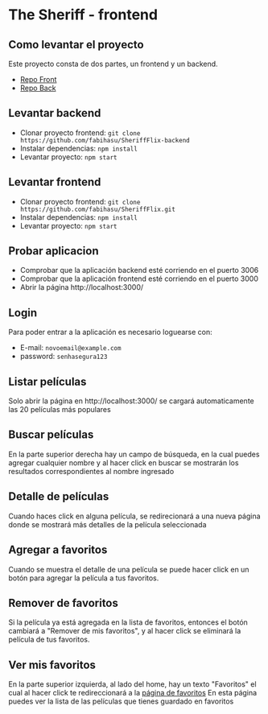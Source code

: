 # The Sheriff - frontend

## Como levantar el proyecto

Este proyecto consta de dos partes, un frontend y un backend.

- [Repo Front](https://github.com/fabihasu/SheriffFlix)
- [Repo Back](https://github.com/fabihasu/SheriffFlix-backend)

## Levantar backend

- Clonar proyecto frontend:
  `git clone https://github.com/fabihasu/SheriffFlix-backend`
- Instalar dependencias:
  `npm install`
- Levantar proyecto: `npm start`

## Levantar frontend

- Clonar proyecto frontend:
  `git clone https://github.com/fabihasu/SheriffFlix.git`
- Instalar dependencias:
  `npm install`
- Levantar proyecto: `npm start`

## Probar aplicacion

- Comprobar que la aplicación backend esté corriendo en el puerto 3006
- Comprobar que la aplicación frontend esté corriendo en el puerto 3000
- Abrir la página http://localhost:3000/

## Login

Para poder entrar a la aplicación es necesario loguearse con:

- E-mail: `novoemail@example.com`
- password: `senhasegura123`

## Listar películas

Solo abrir la página en http://localhost:3000/ se cargará automaticamente las 20 películas más populares

## Buscar películas

En la parte superior derecha hay un campo de búsqueda, en la cual puedes agregar cualquier nombre y al hacer click en buscar se mostrarán los resultados correspondientes al nombre ingresado

## Detalle de películas

Cuando haces click en alguna película, se redirecionará a una nueva página donde se mostrará más detalles de la película seleccionada

## Agregar a favoritos

Cuando se muestra el detalle de una película se puede hacer click en un botón para agregar la película a tus favoritos.

## Remover de favoritos

Si la película ya está agregada en la lista de favoritos, entonces el botón cambiará a "Remover de mis favoritos", y al hacer click se eliminará la película de tus favoritos.

## Ver mis favoritos

En la parte superior izquierda, al lado del home, hay un texto "Favoritos" el cual al hacer click te redireccionará a la [página de favoritos](http://localhost:3000/favorites)
En esta página puedes ver la lista de las películas que tienes guardado en favoritos
